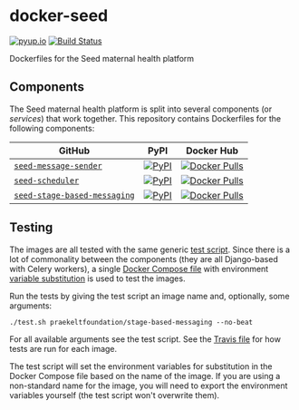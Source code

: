 # docker-seed

[![pyup.io](https://pyup.io/repos/github/praekeltfoundation/docker-seed/shield.svg)](https://pyup.io/repos/github/praekeltfoundation/docker-seed/)
[![Build Status](https://travis-ci.org/praekeltfoundation/docker-seed.svg?branch=master)](https://travis-ci.org/praekeltfoundation/docker-seed)

Dockerfiles for the Seed maternal health platform

## Components
The Seed maternal health platform is split into several components (or *services*) that work together. This repository contains Dockerfiles for the following components:

| GitHub                                                                                 | PyPI                                                                                                                                               | Docker Hub                                                                                                                                                                                          |                               
|----------------------------------------------------------------------------------------|----------------------------------------------------------------------------------------------------------------------------------------------------|-----------------------------------------------------------------------------------------------------------------------------------------------------------------------------------------------------|
| [`seed-message-sender`](https://github.com/praekelt/seed-message-sender)               | [![PyPI](https://img.shields.io/pypi/v/seed-message-sender.svg?style=flat-square)](https://pypi.python.org/pypi/seed-message-sender)               | [![Docker Pulls](https://img.shields.io/docker/pulls/praekeltfoundation/seed-message-sender.svg?style=flat-square)](https://hub.docker.com/r/praekeltfoundation/seed-message-sender/)               |
| [`seed-scheduler`](https://github.com/praekelt/seed-scheduler)                         | [![PyPI](https://img.shields.io/pypi/v/seed-scheduler.svg?style=flat-square)](https://pypi.python.org/pypi/seed-scheduler)                         | [![Docker Pulls](https://img.shields.io/docker/pulls/praekeltfoundation/seed-scheduler.svg?style=flat-square)](https://hub.docker.com/r/praekeltfoundation/seed-scheduler/)                         |
| [`seed-stage-based-messaging`](https://github.com/praekelt/seed-stage-based-messaging) | [![PyPI](https://img.shields.io/pypi/v/seed-stage-based-messaging.svg?style=flat-square)](https://pypi.python.org/pypi/seed-stage-based-messaging) | [![Docker Pulls](https://img.shields.io/docker/pulls/praekeltfoundation/seed-stage-based-messaging.svg?style=flat-square)](https://hub.docker.com/r/praekeltfoundation/seed-stage-based-messaging/) |

## Testing
The images are all tested with the same generic [test script](test.sh). Since there is a lot of commonality between the components (they are all Django-based with Celery workers), a single [Docker Compose file](docker-compose.yml) with environment [variable substitution](https://docs.docker.com/compose/compose-file/#variable-substitution) is used to test the images.

Run the tests by giving the test script an image name and, optionally, some arguments:
```
./test.sh praekeltfoundation/stage-based-messaging --no-beat
```

For all available arguments see the test script. See the [Travis file](.travis.yml) for how tests are run for each image.

The test script will set the environment variables for substitution in the Docker Compose file based on the name of the image. If you are using a non-standard name for the image, you will need to export the environment variables yourself (the test script won't overwrite them).
